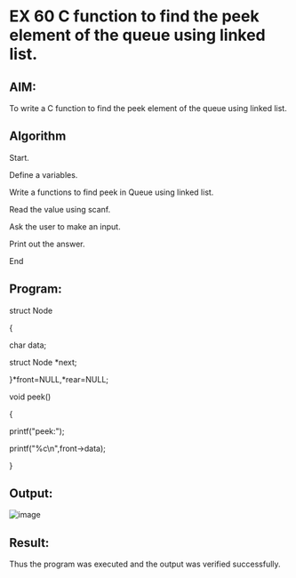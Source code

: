
# EX 60 C function to find the peek element of the queue using linked list.

## AIM:

To write a C function to find the peek element of the queue using linked list.

## Algorithm


Start.

Define a variables.

Write a functions to find peek in Queue using linked list.

Read the value using scanf.

Ask the user to make an input.

Print out the answer.

End  

## Program:

struct Node

{

char data;

struct Node *next;

}*front=NULL,*rear=NULL; 

void peek()

{

printf("peek:"); 

printf("%c\n",front->data);

}


## Output:

![image](https://github.com/user-attachments/assets/8e47f413-177b-4aa5-8c8b-f3fd34ba948e)


## Result:

Thus the program was executed and the output was verified successfully.
